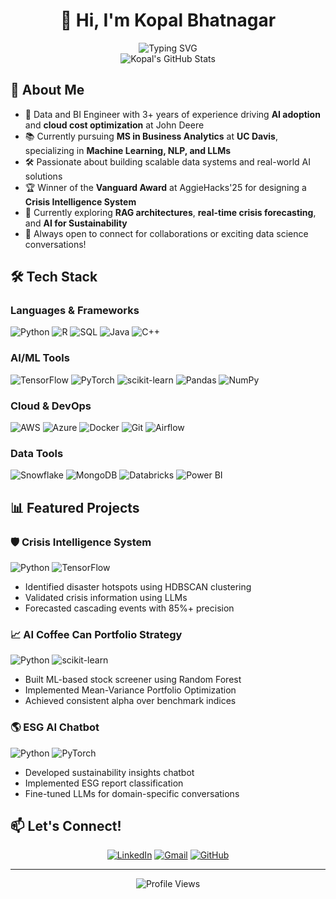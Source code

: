 # <div align="center">👋 Hi, I'm Kopal Bhatnagar</div>

<div align="center">
  <img src="https://readme-typing-svg.demolab.com?font=Fira+Code&weight=600&size=28&duration=4000&pause=1000&color=6AD3F7&center=true&vCenter=true&width=435&lines=Data+Engineer;AI+Enthusiast;ML" alt="Typing SVG" />
</div>

<div align="center">
  <img src="https://github-stats-alpha.vercel.app/api?username=kopalbhatnagar05&cc=22272e&tc=37BCF6&ic=fff&bc=0000" alt="Kopal's GitHub Stats">
</div>

## 🧠 About Me

- 🚀 Data and BI Engineer with 3+ years of experience driving **AI adoption** and **cloud cost optimization** at John Deere
- 📚 Currently pursuing **MS in Business Analytics** at **UC Davis**, specializing in **Machine Learning, NLP, and LLMs**
- 🛠️ Passionate about building scalable data systems and real-world AI solutions
- 🏆 Winner of the **Vanguard Award** at AggieHacks'25 for designing a **Crisis Intelligence System**
- 🌱 Currently exploring **RAG architectures**, **real-time crisis forecasting**, and **AI for Sustainability**
- 💬 Always open to connect for collaborations or exciting data science conversations!

## 🛠️ Tech Stack

### Languages & Frameworks
![Python](https://img.shields.io/badge/Python-3776AB?style=for-the-badge&logo=python&logoColor=white)
![R](https://img.shields.io/badge/R-276DC3?style=for-the-badge&logo=r&logoColor=white)
![SQL](https://img.shields.io/badge/SQL-4479A1?style=for-the-badge&logo=postgresql&logoColor=white)
![Java](https://img.shields.io/badge/Java-ED8B00?style=for-the-badge&logo=openjdk&logoColor=white)
![C++](https://img.shields.io/badge/C++-00599C?style=for-the-badge&logo=cplusplus&logoColor=white)

### AI/ML Tools
![TensorFlow](https://img.shields.io/badge/TensorFlow-FF6F00?style=for-the-badge&logo=tensorflow&logoColor=white)
![PyTorch](https://img.shields.io/badge/PyTorch-EE4C2C?style=for-the-badge&logo=pytorch&logoColor=white)
![scikit-learn](https://img.shields.io/badge/scikit--learn-F7931E?style=for-the-badge&logo=scikit-learn&logoColor=white)
![Pandas](https://img.shields.io/badge/Pandas-150458?style=for-the-badge&logo=pandas&logoColor=white)
![NumPy](https://img.shields.io/badge/NumPy-013243?style=for-the-badge&logo=numpy&logoColor=white)

### Cloud & DevOps
![AWS](https://img.shields.io/badge/AWS-232F3E?style=for-the-badge&logo=amazon-aws&logoColor=white)
![Azure](https://img.shields.io/badge/Azure-0089D6?style=for-the-badge&logo=microsoft-azure&logoColor=white)
![Docker](https://img.shields.io/badge/Docker-2496ED?style=for-the-badge&logo=docker&logoColor=white)
![Git](https://img.shields.io/badge/Git-F05032?style=for-the-badge&logo=git&logoColor=white)
![Airflow](https://img.shields.io/badge/Airflow-017CEE?style=for-the-badge&logo=apache-airflow&logoColor=white)

### Data Tools
![Snowflake](https://img.shields.io/badge/Snowflake-29B5E8?style=for-the-badge&logo=snowflake&logoColor=white)
![MongoDB](https://img.shields.io/badge/MongoDB-47A248?style=for-the-badge&logo=mongodb&logoColor=white)
![Databricks](https://img.shields.io/badge/Databricks-FF3621?style=for-the-badge&logo=databricks&logoColor=white)
![Power BI](https://img.shields.io/badge/Power_BI-F2C811?style=for-the-badge&logo=powerbi&logoColor=black)

## 📊 Featured Projects

### 🛡️ Crisis Intelligence System
![Python](https://img.shields.io/badge/Python-3776AB?style=flat-square&logo=python&logoColor=white)
![TensorFlow](https://img.shields.io/badge/TensorFlow-FF6F00?style=flat-square&logo=tensorflow&logoColor=white)
- Identified disaster hotspots using HDBSCAN clustering
- Validated crisis information using LLMs
- Forecasted cascading events with 85%+ precision

### 📈 AI Coffee Can Portfolio Strategy
![Python](https://img.shields.io/badge/Python-3776AB?style=flat-square&logo=python&logoColor=white)
![scikit-learn](https://img.shields.io/badge/scikit--learn-F7931E?style=flat-square&logo=scikit-learn&logoColor=white)
- Built ML-based stock screener using Random Forest
- Implemented Mean-Variance Portfolio Optimization
- Achieved consistent alpha over benchmark indices

### 🌎 ESG AI Chatbot
![Python](https://img.shields.io/badge/Python-3776AB?style=flat-square&logo=python&logoColor=white)
![PyTorch](https://img.shields.io/badge/PyTorch-EE4C2C?style=flat-square&logo=pytorch&logoColor=white)
- Developed sustainability insights chatbot
- Implemented ESG report classification
- Fine-tuned LLMs for domain-specific conversations

## 📫 Let's Connect!

<div align="center">
  
[![LinkedIn](https://img.shields.io/badge/LinkedIn-0077B5?style=for-the-badge&logo=linkedin&logoColor=white)](https://linkedin.com/in/kopalbhatnagar)
[![Gmail](https://img.shields.io/badge/Gmail-D14836?style=for-the-badge&logo=gmail&logoColor=white)](mailto:bhatnagarkopal05@gmail.com)
[![GitHub](https://img.shields.io/badge/GitHub-100000?style=for-the-badge&logo=github&logoColor=white)](https://github.com/kopalbhatnagar05)
  
</div>

---

<div align="center">
  <img src="https://komarev.com/ghpvc/?username=kopalbhatnagar05&color=blue&style=flat-square&label=Profile+Views" alt="Profile Views">
</div> 
